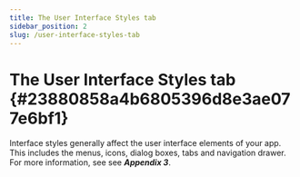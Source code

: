 ```yaml
---
title: The User Interface Styles tab
sidebar_position: 2
slug: /user-interface-styles-tab
---
```


# **The User Interface** **Styles tab** {#23880858a4b6805396d8e3ae077e6bf1}

Interface styles generally affect the user interface elements of your app. This includes the menus, icons, dialog boxes, tabs and navigation drawer. For more information, see see _**Appendix 3**_.

